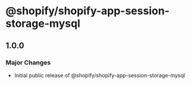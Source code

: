 # @shopify/shopify-app-session-storage-mysql

## 1.0.0

### Major Changes

- Initial public release of @shopify/shopify-app-session-storage-mysql
